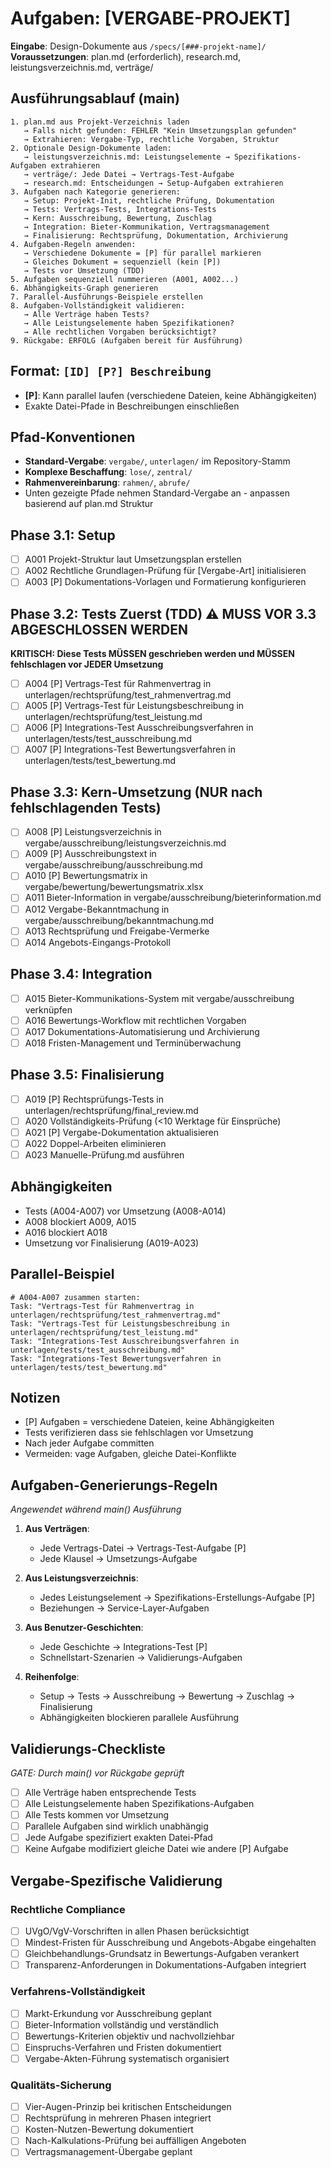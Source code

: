 # Aufgaben: [VERGABE-PROJEKT]

**Eingabe**: Design-Dokumente aus `/specs/[###-projekt-name]/`
**Voraussetzungen**: plan.md (erforderlich), research.md, leistungsverzeichnis.md, verträge/

## Ausführungsablauf (main)
```
1. plan.md aus Projekt-Verzeichnis laden
   → Falls nicht gefunden: FEHLER "Kein Umsetzungsplan gefunden"
   → Extrahieren: Vergabe-Typ, rechtliche Vorgaben, Struktur
2. Optionale Design-Dokumente laden:
   → leistungsverzeichnis.md: Leistungselemente → Spezifikations-Aufgaben extrahieren
   → verträge/: Jede Datei → Vertrags-Test-Aufgabe
   → research.md: Entscheidungen → Setup-Aufgaben extrahieren
3. Aufgaben nach Kategorie generieren:
   → Setup: Projekt-Init, rechtliche Prüfung, Dokumentation
   → Tests: Vertrags-Tests, Integrations-Tests
   → Kern: Ausschreibung, Bewertung, Zuschlag
   → Integration: Bieter-Kommunikation, Vertragsmanagement
   → Finalisierung: Rechtsprüfung, Dokumentation, Archivierung
4. Aufgaben-Regeln anwenden:
   → Verschiedene Dokumente = [P] für parallel markieren
   → Gleiches Dokument = sequenziell (kein [P])
   → Tests vor Umsetzung (TDD)
5. Aufgaben sequenziell nummerieren (A001, A002...)
6. Abhängigkeits-Graph generieren
7. Parallel-Ausführungs-Beispiele erstellen
8. Aufgaben-Vollständigkeit validieren:
   → Alle Verträge haben Tests?
   → Alle Leistungselemente haben Spezifikationen?
   → Alle rechtlichen Vorgaben berücksichtigt?
9. Rückgabe: ERFOLG (Aufgaben bereit für Ausführung)
```

## Format: `[ID] [P?] Beschreibung`
- **[P]**: Kann parallel laufen (verschiedene Dateien, keine Abhängigkeiten)
- Exakte Datei-Pfade in Beschreibungen einschließen

## Pfad-Konventionen
- **Standard-Vergabe**: `vergabe/`, `unterlagen/` im Repository-Stamm
- **Komplexe Beschaffung**: `lose/`, `zentral/`
- **Rahmenvereinbarung**: `rahmen/`, `abrufe/`
- Unten gezeigte Pfade nehmen Standard-Vergabe an - anpassen basierend auf plan.md Struktur

## Phase 3.1: Setup
- [ ] A001 Projekt-Struktur laut Umsetzungsplan erstellen
- [ ] A002 Rechtliche Grundlagen-Prüfung für [Vergabe-Art] initialisieren
- [ ] A003 [P] Dokumentations-Vorlagen und Formatierung konfigurieren

## Phase 3.2: Tests Zuerst (TDD) ⚠️ MUSS VOR 3.3 ABGESCHLOSSEN WERDEN
**KRITISCH: Diese Tests MÜSSEN geschrieben werden und MÜSSEN fehlschlagen vor JEDER Umsetzung**
- [ ] A004 [P] Vertrags-Test für Rahmenvertrag in unterlagen/rechtsprüfung/test_rahmenvertrag.md
- [ ] A005 [P] Vertrags-Test für Leistungsbeschreibung in unterlagen/rechtsprüfung/test_leistung.md
- [ ] A006 [P] Integrations-Test Ausschreibungsverfahren in unterlagen/tests/test_ausschreibung.md
- [ ] A007 [P] Integrations-Test Bewertungsverfahren in unterlagen/tests/test_bewertung.md

## Phase 3.3: Kern-Umsetzung (NUR nach fehlschlagenden Tests)
- [ ] A008 [P] Leistungsverzeichnis in vergabe/ausschreibung/leistungsverzeichnis.md
- [ ] A009 [P] Ausschreibungstext in vergabe/ausschreibung/ausschreibung.md
- [ ] A010 [P] Bewertungsmatrix in vergabe/bewertung/bewertungsmatrix.xlsx
- [ ] A011 Bieter-Information in vergabe/ausschreibung/bieterinformation.md
- [ ] A012 Vergabe-Bekanntmachung in vergabe/ausschreibung/bekanntmachung.md
- [ ] A013 Rechtsprüfung und Freigabe-Vermerke
- [ ] A014 Angebots-Eingangs-Protokoll

## Phase 3.4: Integration
- [ ] A015 Bieter-Kommunikations-System mit vergabe/ausschreibung verknüpfen
- [ ] A016 Bewertungs-Workflow mit rechtlichen Vorgaben
- [ ] A017 Dokumentations-Automatisierung und Archivierung
- [ ] A018 Fristen-Management und Terminüberwachung

## Phase 3.5: Finalisierung
- [ ] A019 [P] Rechtsprüfungs-Tests in unterlagen/rechtsprüfung/final_review.md
- [ ] A020 Vollständigkeits-Prüfung (<10 Werktage für Einsprüche)
- [ ] A021 [P] Vergabe-Dokumentation aktualisieren
- [ ] A022 Doppel-Arbeiten eliminieren
- [ ] A023 Manuelle-Prüfung.md ausführen

## Abhängigkeiten
- Tests (A004-A007) vor Umsetzung (A008-A014)
- A008 blockiert A009, A015
- A016 blockiert A018
- Umsetzung vor Finalisierung (A019-A023)

## Parallel-Beispiel
```
# A004-A007 zusammen starten:
Task: "Vertrags-Test für Rahmenvertrag in unterlagen/rechtsprüfung/test_rahmenvertrag.md"
Task: "Vertrags-Test für Leistungsbeschreibung in unterlagen/rechtsprüfung/test_leistung.md"
Task: "Integrations-Test Ausschreibungsverfahren in unterlagen/tests/test_ausschreibung.md"
Task: "Integrations-Test Bewertungsverfahren in unterlagen/tests/test_bewertung.md"
```

## Notizen
- [P] Aufgaben = verschiedene Dateien, keine Abhängigkeiten
- Tests verifizieren dass sie fehlschlagen vor Umsetzung
- Nach jeder Aufgabe committen
- Vermeiden: vage Aufgaben, gleiche Datei-Konflikte

## Aufgaben-Generierungs-Regeln
*Angewendet während main() Ausführung*

1. **Aus Verträgen**:
   - Jede Vertrags-Datei → Vertrags-Test-Aufgabe [P]
   - Jede Klausel → Umsetzungs-Aufgabe
   
2. **Aus Leistungsverzeichnis**:
   - Jedes Leistungselement → Spezifikations-Erstellungs-Aufgabe [P]
   - Beziehungen → Service-Layer-Aufgaben
   
3. **Aus Benutzer-Geschichten**:
   - Jede Geschichte → Integrations-Test [P]
   - Schnellstart-Szenarien → Validierungs-Aufgaben

4. **Reihenfolge**:
   - Setup → Tests → Ausschreibung → Bewertung → Zuschlag → Finalisierung
   - Abhängigkeiten blockieren parallele Ausführung

## Validierungs-Checkliste
*GATE: Durch main() vor Rückgabe geprüft*

- [ ] Alle Verträge haben entsprechende Tests
- [ ] Alle Leistungselemente haben Spezifikations-Aufgaben
- [ ] Alle Tests kommen vor Umsetzung
- [ ] Parallele Aufgaben sind wirklich unabhängig
- [ ] Jede Aufgabe spezifiziert exakten Datei-Pfad
- [ ] Keine Aufgabe modifiziert gleiche Datei wie andere [P] Aufgabe

## Vergabe-Spezifische Validierung

### Rechtliche Compliance
- [ ] UVgO/VgV-Vorschriften in allen Phasen berücksichtigt
- [ ] Mindest-Fristen für Ausschreibung und Angebots-Abgabe eingehalten
- [ ] Gleichbehandlungs-Grundsatz in Bewertungs-Aufgaben verankert
- [ ] Transparenz-Anforderungen in Dokumentations-Aufgaben integriert

### Verfahrens-Vollständigkeit
- [ ] Markt-Erkundung vor Ausschreibung geplant
- [ ] Bieter-Information vollständig und verständlich
- [ ] Bewertungs-Kriterien objektiv und nachvollziehbar
- [ ] Einspruchs-Verfahren und Fristen dokumentiert
- [ ] Vergabe-Akten-Führung systematisch organisiert

### Qualitäts-Sicherung
- [ ] Vier-Augen-Prinzip bei kritischen Entscheidungen
- [ ] Rechtsprüfung in mehreren Phasen integriert
- [ ] Kosten-Nutzen-Bewertung dokumentiert
- [ ] Nach-Kalkulations-Prüfung bei auffälligen Angeboten
- [ ] Vertragsmanagement-Übergabe geplant